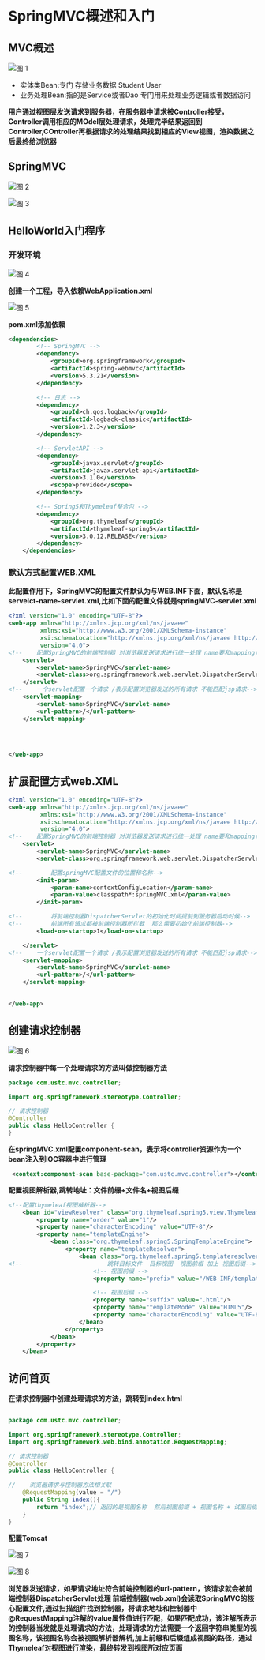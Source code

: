 # SpringMVC概述和入门

## MVC概述

![图 1](../images/8ae7e679b3c6a893d5f87c6ae51cd3c010d800283c0c8ff434d0353c4a1db76a.png)  


* 实体类Bean:专门 存储业务数据 Student User
* 业务处理Bean:指的是Service或者Dao 专门用来处理业务逻辑或者数据访问

**用户通过视图层发送请求到服务器，在服务器中请求被Controller接受，Controller调用相应的MOdel层处理请求，处理完毕结果返回到Controller,COntroller再根据请求的处理结果找到相应的View视图，渲染数据之后最终给浏览器**


## SpringMVC

![图 2](../images/6c8172a585e1abccf2110d681e91ddcfd1023d62fdce3f0c6689182457b67b38.png)  


![图 3](../images/de0ac412d09a659b2ead9c648d648b150b073a2ab4fbcaa873904fdb0a42e991.png)  


## HelloWorld入门程序

### 开发环境

![图 4](../images/511f713f837b8a7b69cafa951197f2d22e34daf4a9180d57e1c6cf9b4b853414.png)  

**创建一个工程，导入依赖WebApplication.xml**

![图 5](../images/bda43b115f6add2542c01e5489e7f93183f5a705cfbba753c8cd2769c9663a8b.png)  


**pom.xml添加依赖**

```xml
<dependencies>
        <!-- SpringMVC -->
        <dependency>
            <groupId>org.springframework</groupId>
            <artifactId>spring-webmvc</artifactId>
            <version>5.3.21</version>
        </dependency>

        <!-- 日志 -->
        <dependency>
            <groupId>ch.qos.logback</groupId>
            <artifactId>logback-classic</artifactId>
            <version>1.2.3</version>
        </dependency>

        <!-- ServletAPI -->
        <dependency>
            <groupId>javax.servlet</groupId>
            <artifactId>javax.servlet-api</artifactId>
            <version>3.1.0</version>
            <scope>provided</scope>
        </dependency>

        <!-- Spring5和Thymeleaf整合包 -->
        <dependency>
            <groupId>org.thymeleaf</groupId>
            <artifactId>thymeleaf-spring5</artifactId>
            <version>3.0.12.RELEASE</version>
        </dependency>
    </dependencies>


```

### 默认方式配置WEB.XML

**此配置作用下，SpringMVC的配置文件默认为与WEB.INF下面，默认名称是servelct-name-servlet.xml,比如下面的配置文件就是springMVC-servlet.xml**



```xml
<?xml version="1.0" encoding="UTF-8"?>
<web-app xmlns="http://xmlns.jcp.org/xml/ns/javaee"
         xmlns:xsi="http://www.w3.org/2001/XMLSchema-instance"
         xsi:schemaLocation="http://xmlns.jcp.org/xml/ns/javaee http://xmlns.jcp.org/xml/ns/javaee/web-app_4_0.xsd"
         version="4.0">
<!--    配置SpringMVC的前端控制器 对浏览器发送请求进行统一处理 name要和mapping保持一致-->
    <servlet>
        <servlet-name>SpringMVC</servlet-name>
        <servlet-class>org.springframework.web.servlet.DispatcherServlet</servlet-class>
    </servlet>
<!--    一个servlet配置一个请求 /表示配置浏览器发送的所有请求 不能匹配jsp请求-->
    <servlet-mapping>
        <servlet-name>SpringMVC</servlet-name>
        <url-pattern>/</url-pattern>
    </servlet-mapping>
    
    


</web-app>

```


## 扩展配置方式web.XML

```xml
<?xml version="1.0" encoding="UTF-8"?>
<web-app xmlns="http://xmlns.jcp.org/xml/ns/javaee"
         xmlns:xsi="http://www.w3.org/2001/XMLSchema-instance"
         xsi:schemaLocation="http://xmlns.jcp.org/xml/ns/javaee http://xmlns.jcp.org/xml/ns/javaee/web-app_4_0.xsd"
         version="4.0">
<!--    配置SpringMVC的前端控制器 对浏览器发送请求进行统一处理 name要和mapping保持一致-->
    <servlet>
        <servlet-name>SpringMVC</servlet-name>
        <servlet-class>org.springframework.web.servlet.DispatcherServlet</servlet-class>

<!--        配置springMVC配置文件的位置和名称-->
        <init-param>
            <param-name>contextConfigLocation</param-name>
            <param-value>classpath*:springMVC.xml</param-value>
        </init-param>

<!--        将前端控制器DispatcherServlet的初始化时间提前到服务器启动时候-->
<!--        前端所有请求都被前端控制器所拦截  那么需要初始化前端控制器-->
        <load-on-startup>1</load-on-startup>

    </servlet>
<!--    一个servlet配置一个请求 /表示配置浏览器发送的所有请求 不能匹配jsp请求-->
    <servlet-mapping>
        <servlet-name>SpringMVC</servlet-name>
        <url-pattern>/</url-pattern>
    </servlet-mapping>
    

</web-app>

```

## 创建请求控制器

![图 6](../images/15401ef8e217faacb49378cf53d21ecaaeb8c095589dfaebcbd9b8d91b498b14.png)  


**请求控制器中每一个处理请求的方法叫做控制器方法**

```java
package com.ustc.mvc.controller;

import org.springframework.stereotype.Controller;

// 请求控制器
@Controller
public class HelloController {
}


```



**在springMVC.xml配置component-scan，表示将controller资源作为一个bean注入到IOC容器中进行管理**

```xml
 <context:component-scan base-package="com.ustc.mvc.controller"></context:component-scan>
```


**配置视图解析器,跳转地址：文件前缀+文件名+视图后缀**

```xml
<!--配置thymeleaf视图解析器-->
    <bean id="viewResolver" class="org.thymeleaf.spring5.view.ThymeleafViewResolver">
        <property name="order" value="1"/>
        <property name="characterEncoding" value="UTF-8"/>
        <property name="templateEngine">
            <bean class="org.thymeleaf.spring5.SpringTemplateEngine">
                <property name="templateResolver">
                    <bean class="org.thymeleaf.spring5.templateresolver.SpringResourceTemplateResolver">
<!--                        跳转目标文件  目标视图  视图前缀 加上 视图后缀-->
                        <!-- 视图前缀 -->
                        <property name="prefix" value="/WEB-INF/templates/"/>

                        <!-- 视图后缀 -->
                        <property name="suffix" value=".html"/>
                        <property name="templateMode" value="HTML5"/>
                        <property name="characterEncoding" value="UTF-8" />
                    </bean>
                </property>
            </bean>
        </property>
    </bean>

```

## 访问首页


**在请求控制器中创建处理请求的方法，跳转到index.html**

```java

package com.ustc.mvc.controller;

import org.springframework.stereotype.Controller;
import org.springframework.web.bind.annotation.RequestMapping;

// 请求控制器
@Controller
public class HelloController {

//    浏览器请求与控制器方法相关联
    @RequestMapping(value = "/")
    public String index(){
        return "index";// 返回的是视图名称  然后视图前缀 + 视图名称 + 试图后缀  解析指定页面
    }
}

```

**配置Tomcat**

![图 7](../images/a2c7bc8db36990f22fc18cc2ece7142ceac9107a1e2dd316293f5640ca2868b0.png)  

![图 8](../images/3b033261c70293b9d9cbe2c81a65b8ab8fd5c46e954103de8d1dfb6fe27576ad.png)  



**浏览器发送请求，如果请求地址符合前端控制器的url-pattern，该请求就会被前端控制器DispatcherServlet处理 前端控制器(web.xml)会读取SpringMVC的核心配置文件,通过扫描组件找到控制器，将请求地址和控制器中@RequestMapping注解的value属性值进行匹配，如果匹配成功，该注解所表示的控制器当发就是处理请求的方法，处理请求的方法需要一个返回字符串类型的视图名称，该视图名称会被视图解析器解析,加上前缀和后缀组成视图的路径，通过Thymeleaf对视图进行渲染，最终转发到视图所对应页面**




